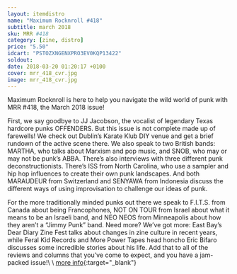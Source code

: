 ```yaml
---
layout: itemdistro
name: "Maximum Rocknroll #418"
subtitle: march 2018
sku: MRR #418
category: [zine, distro]
price: "5.50"
idcart: "PSTOZXNGENXPRO3EV0KQP13422"
soldout:
date: 2018-03-20 01:20:17 +0100
cover: mrr_418_cvr.jpg
image: mrr_418_cvr.jpg
---
```


Maximum Rocknroll is here to help you navigate the wild world of punk with MRR #418, the March 2018 issue!

First, we say goodbye to JJ Jacobson, the vocalist of legendary Texas hardcore punks OFFENDERS. But this issue is not complete made up of farewells! We check out Dublin’s Karate Klub DIY venue and get a brief rundown of the active scene there. We also speak to two British bands: MARTHA, who talks about Marxism and pop music, and SNOB, who may or may not be punk’s ABBA. There’s also interviews with three different punk deconstructionists. There’s ISS from North Carolina, who use a sampler and hip hop influences to create their own punk landscapes. And both MARAUDEUR from Switzerland and SENYAWA from Indonesia discuss the different ways of using improvisation to challenge our ideas of punk.

For the more traditionally minded punks out there we speak to F.I.T.S. from Canada about being Francophones, NOT ON TOUR from Israel about what it means to be an Israeli band, and NEO NEOS from Minneapolis about how they aren’t a “Jimmy Punk” band. Need more? We’ve got more: East Bay’s Dear Diary Zine Fest talks about changes in zine culture in recent years, while Feral Kid Records and More Power Tapes head honcho Eric Bifaro discusses some incredible stories about his life. Add that to all of the reviews and columns that you’ve come to expect, and you have a jam-packed issue!\\
\\
[more info](http://www.maximumrocknroll.com){:target="_blank"}